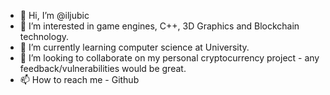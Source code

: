 - 👋 Hi, I’m @iljubic
- 👀 I’m interested in game engines, C++, 3D Graphics and Blockchain technology.
- 🌱 I’m currently learning computer science at University.
- 💞️ I’m looking to collaborate on my personal cryptocurrency project - any feedback/vulnerabilities would be great.
- 📫 How to reach me - Github
<!---
iljubic/iljubic is a ✨ special ✨ repository because its `README.md` (this file) appears on your GitHub profile.
You can click the Preview link to take a look at your changes.
--->
